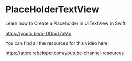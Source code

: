# PlaceHolderTextView

Learn how to Create a Placeholder in UITextView in Swift!

https://youtu.be/b-ODoxT7qMo

You can find all the resources for this video here:

https://store.rebeloper.com/youtube-channel-resources
